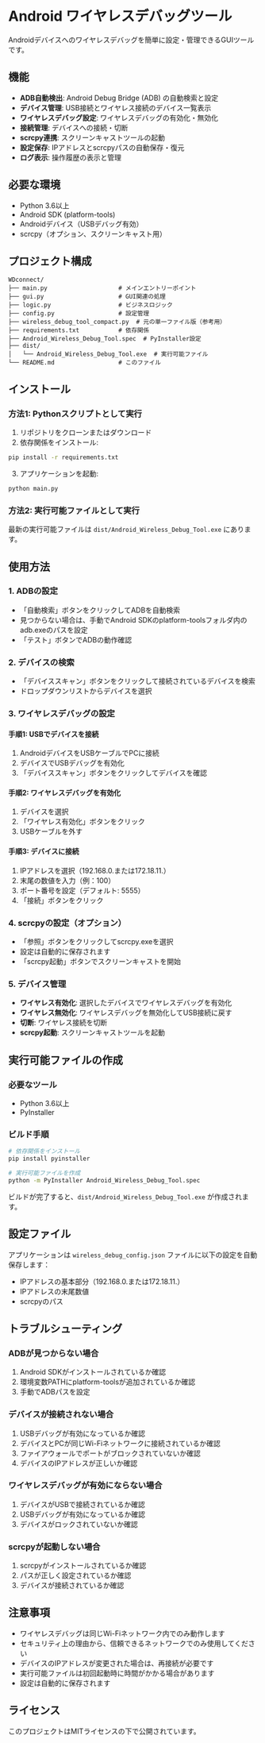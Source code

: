 # Android ワイヤレスデバッグツール

Androidデバイスへのワイヤレスデバッグを簡単に設定・管理できるGUIツールです。

## 機能

- **ADB自動検出**: Android Debug Bridge (ADB) の自動検索と設定
- **デバイス管理**: USB接続とワイヤレス接続のデバイス一覧表示
- **ワイヤレスデバッグ設定**: ワイヤレスデバッグの有効化・無効化
- **接続管理**: デバイスへの接続・切断
- **scrcpy連携**: スクリーンキャストツールの起動
- **設定保存**: IPアドレスとscrcpyパスの自動保存・復元
- **ログ表示**: 操作履歴の表示と管理

## 必要な環境

- Python 3.6以上
- Android SDK (platform-tools)
- Androidデバイス（USBデバッグ有効）
- scrcpy（オプション、スクリーンキャスト用）

## プロジェクト構成

```
WDconnect/
├── main.py                    # メインエントリーポイント
├── gui.py                     # GUI関連の処理
├── logic.py                   # ビジネスロジック
├── config.py                  # 設定管理
├── wireless_debug_tool_compact.py  # 元の単一ファイル版（参考用）
├── requirements.txt           # 依存関係
├── Android_Wireless_Debug_Tool.spec  # PyInstaller設定
├── dist/
│   └── Android_Wireless_Debug_Tool.exe  # 実行可能ファイル
└── README.md                  # このファイル
```

## インストール

### 方法1: Pythonスクリプトとして実行

1. リポジトリをクローンまたはダウンロード
2. 依存関係をインストール:
```bash
pip install -r requirements.txt
```
3. アプリケーションを起動:
```bash
python main.py
```

### 方法2: 実行可能ファイルとして実行

最新の実行可能ファイルは `dist/Android_Wireless_Debug_Tool.exe` にあります。

## 使用方法

### 1. ADBの設定
- 「自動検索」ボタンをクリックしてADBを自動検索
- 見つからない場合は、手動でAndroid SDKのplatform-toolsフォルダ内のadb.exeのパスを設定
- 「テスト」ボタンでADBの動作確認

### 2. デバイスの検索
- 「デバイススキャン」ボタンをクリックして接続されているデバイスを検索
- ドロップダウンリストからデバイスを選択

### 3. ワイヤレスデバッグの設定

#### 手順1: USBでデバイスを接続
1. AndroidデバイスをUSBケーブルでPCに接続
2. デバイスでUSBデバッグを有効化
3. 「デバイススキャン」ボタンをクリックしてデバイスを確認

#### 手順2: ワイヤレスデバッグを有効化
1. デバイスを選択
2. 「ワイヤレス有効化」ボタンをクリック
3. USBケーブルを外す

#### 手順3: デバイスに接続
1. IPアドレスを選択（192.168.0.または172.18.11.）
2. 末尾の数値を入力（例：100）
3. ポート番号を設定（デフォルト: 5555）
4. 「接続」ボタンをクリック

### 4. scrcpyの設定（オプション）
- 「参照」ボタンをクリックしてscrcpy.exeを選択
- 設定は自動的に保存されます
- 「scrcpy起動」ボタンでスクリーンキャストを開始

### 5. デバイス管理
- **ワイヤレス有効化**: 選択したデバイスでワイヤレスデバッグを有効化
- **ワイヤレス無効化**: ワイヤレスデバッグを無効化してUSB接続に戻す
- **切断**: ワイヤレス接続を切断
- **scrcpy起動**: スクリーンキャストツールを起動

## 実行可能ファイルの作成

### 必要なツール
- Python 3.6以上
- PyInstaller

### ビルド手順

```bash
# 依存関係をインストール
pip install pyinstaller

# 実行可能ファイルを作成
python -m PyInstaller Android_Wireless_Debug_Tool.spec
```

ビルドが完了すると、`dist/Android_Wireless_Debug_Tool.exe` が作成されます。

## 設定ファイル

アプリケーションは `wireless_debug_config.json` ファイルに以下の設定を自動保存します：

- IPアドレスの基本部分（192.168.0.または172.18.11.）
- IPアドレスの末尾数値
- scrcpyのパス

## トラブルシューティング

### ADBが見つからない場合
1. Android SDKがインストールされているか確認
2. 環境変数PATHにplatform-toolsが追加されているか確認
3. 手動でADBパスを設定

### デバイスが接続されない場合
1. USBデバッグが有効になっているか確認
2. デバイスとPCが同じWi-Fiネットワークに接続されているか確認
3. ファイアウォールでポートがブロックされていないか確認
4. デバイスのIPアドレスが正しいか確認

### ワイヤレスデバッグが有効にならない場合
1. デバイスがUSBで接続されているか確認
2. USBデバッグが有効になっているか確認
3. デバイスがロックされていないか確認

### scrcpyが起動しない場合
1. scrcpyがインストールされているか確認
2. パスが正しく設定されているか確認
3. デバイスが接続されているか確認

## 注意事項

- ワイヤレスデバッグは同じWi-Fiネットワーク内でのみ動作します
- セキュリティ上の理由から、信頼できるネットワークでのみ使用してください
- デバイスのIPアドレスが変更された場合は、再接続が必要です
- 実行可能ファイルは初回起動時に時間がかかる場合があります
- 設定は自動的に保存されます

## ライセンス

このプロジェクトはMITライセンスの下で公開されています。 